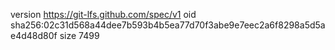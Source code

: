 version https://git-lfs.github.com/spec/v1
oid sha256:02c31d568a44dee7b593b4b5ea77d70f3abe9e7eec2a6f8298a5d5ae4d48d80f
size 7499
